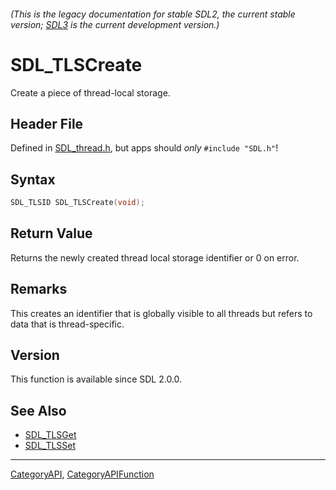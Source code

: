 ###### (This is the legacy documentation for stable SDL2, the current stable version; [SDL3](https://wiki.libsdl.org/SDL3/) is the current development version.)
# SDL_TLSCreate

Create a piece of thread-local storage.

## Header File

Defined in [SDL_thread.h](https://github.com/libsdl-org/SDL/blob/SDL2/include/SDL_thread.h), but apps should _only_ `#include "SDL.h"`!

## Syntax

```c
SDL_TLSID SDL_TLSCreate(void);

```

## Return Value

Returns the newly created thread local storage identifier or 0 on error.

## Remarks

This creates an identifier that is globally visible to all threads but
refers to data that is thread-specific.

## Version

This function is available since SDL 2.0.0.

## See Also

* [SDL_TLSGet](SDL_TLSGet)
* [SDL_TLSSet](SDL_TLSSet)

----
[CategoryAPI](CategoryAPI), [CategoryAPIFunction](CategoryAPIFunction)

